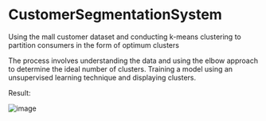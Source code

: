 # CustomerSegmentationSystem
Using the mall customer dataset and conducting k-means clustering to partition consumers in the form of optimum clusters 


The process involves understanding the data and using the elbow approach to determine the ideal number of clusters.
Training a model using an unsupervised learning technique and displaying clusters.


Result:




![image](https://github.com/PatilShria/CustomerSegmentationSystem/assets/168672551/4a0a11fe-f703-4d92-8a53-3bea4f9e28f1)



